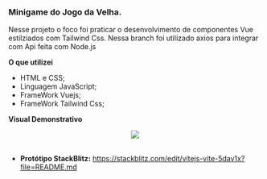 ### Minigame do Jogo da Velha. 
 
 
 Nesse projeto o foco foi praticar o desenvolvimento de componentes Vue estilziados com Tailwind Css.
 Nessa branch foi utilizado axios para integrar com Api feita com Node.js
 
 **O que utilizei**
* HTML e CSS;
* Linguagem JavaScript;
* FrameWork Vuejs;
* FrameWork Tailwind Css;

**Visual Demonstrativo**
<div align="center">
<img src="https://github.com/Arturstriker3/oldladie-game/assets/59231364/0fca62cd-f484-4a96-83ec-b0428d10dfe5" width="auto" height="auto" />

</div>
<br/>

* **Protótipo StackBlitz:** https://stackblitz.com/edit/vitejs-vite-5dav1x?file=README.md
